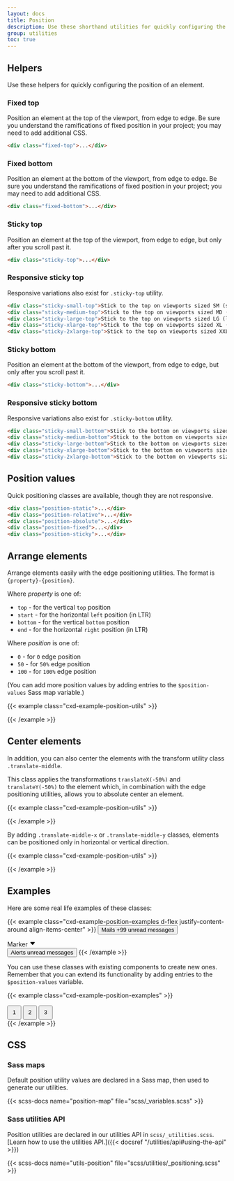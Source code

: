 ```yaml
---
layout: docs
title: Position
description: Use these shorthand utilities for quickly configuring the position of an element.
group: utilities
toc: true
---
```


## Helpers

Use these helpers for quickly configuring the position of an element.

### Fixed top

Position an element at the top of the viewport, from edge to edge. Be sure you understand the ramifications of fixed position in your project; you may need to add additional CSS.

```html
<div class="fixed-top">...</div>
```

### Fixed bottom

Position an element at the bottom of the viewport, from edge to edge. Be sure you understand the ramifications of fixed position in your project; you may need to add additional CSS.

```html
<div class="fixed-bottom">...</div>
```

### Sticky top

Position an element at the top of the viewport, from edge to edge, but only after you scroll past it.

```html
<div class="sticky-top">...</div>
```

### Responsive sticky top

Responsive variations also exist for `.sticky-top` utility.

```html
<div class="sticky-small-top">Stick to the top on viewports sized SM (small) or wider</div>
<div class="sticky-medium-top">Stick to the top on viewports sized MD (medium) or wider</div>
<div class="sticky-large-top">Stick to the top on viewports sized LG (large) or wider</div>
<div class="sticky-xlarge-top">Stick to the top on viewports sized XL (extra-large) or wider</div>
<div class="sticky-2xlarge-top">Stick to the top on viewports sized XXL (extra-extra-large) or wider</div>
```

### Sticky bottom

Position an element at the bottom of the viewport, from edge to edge, but only after you scroll past it.

```html
<div class="sticky-bottom">...</div>
```

### Responsive sticky bottom

Responsive variations also exist for `.sticky-bottom` utility.

```html
<div class="sticky-small-bottom">Stick to the bottom on viewports sized SM (small) or wider</div>
<div class="sticky-medium-bottom">Stick to the bottom on viewports sized MD (medium) or wider</div>
<div class="sticky-large-bottom">Stick to the bottom on viewports sized LG (large) or wider</div>
<div class="sticky-xlarge-bottom">Stick to the bottom on viewports sized XL (extra-large) or wider</div>
<div class="sticky-2xlarge-bottom">Stick to the bottom on viewports sized XXL (extra-extra-large) or wider</div>
```

## Position values

Quick positioning classes are available, though they are not responsive.

```html
<div class="position-static">...</div>
<div class="position-relative">...</div>
<div class="position-absolute">...</div>
<div class="position-fixed">...</div>
<div class="position-sticky">...</div>
```

## Arrange elements

Arrange elements easily with the edge positioning utilities. The format is `{property}-{position}`.

Where *property* is one of:

- `top` - for the vertical `top` position
- `start` - for the horizontal `left` position (in LTR)
- `bottom` - for the vertical `bottom` position
- `end` - for the horizontal `right` position (in LTR)

Where *position* is one of:

- `0` - for `0` edge position
- `50` - for `50%` edge position
- `100` - for `100%` edge position

(You can add more position values by adding entries to the `$position-values` Sass map variable.)

{{< example class="cxd-example-position-utils" >}}
<div class="position-relative">
  <div class="position-absolute top-0 start-0"></div>
  <div class="position-absolute top-0 end-0"></div>
  <div class="position-absolute top-50 start-50"></div>
  <div class="position-absolute bottom-50 end-50"></div>
  <div class="position-absolute bottom-0 start-0"></div>
  <div class="position-absolute bottom-0 end-0"></div>
</div>
{{< /example >}}

## Center elements

In addition, you can also center the elements with the transform utility class `.translate-middle`.

This class applies the transformations `translateX(-50%)` and `translateY(-50%)` to the element which, in combination with the edge positioning utilities, allows you to absolute center an element.

{{< example class="cxd-example-position-utils" >}}
<div class="position-relative">
  <div class="position-absolute top-0 start-0 translate-middle"></div>
  <div class="position-absolute top-0 start-50 translate-middle"></div>
  <div class="position-absolute top-0 start-100 translate-middle"></div>
  <div class="position-absolute top-50 start-0 translate-middle"></div>
  <div class="position-absolute top-50 start-50 translate-middle"></div>
  <div class="position-absolute top-50 start-100 translate-middle"></div>
  <div class="position-absolute top-xsmall00 start-0 translate-middle"></div>
  <div class="position-absolute top-xsmall00 start-50 translate-middle"></div>
  <div class="position-absolute top-xsmall00 start-100 translate-middle"></div>
</div>
{{< /example >}}

By adding `.translate-middle-x` or `.translate-middle-y` classes, elements can be positioned only in horizontal or vertical direction.

{{< example class="cxd-example-position-utils" >}}
<div class="position-relative">
  <div class="position-absolute top-0 start-0"></div>
  <div class="position-absolute top-0 start-50 translate-middle-x"></div>
  <div class="position-absolute top-0 end-0"></div>
  <div class="position-absolute top-50 start-0 translate-middle-y"></div>
  <div class="position-absolute top-50 start-50 translate-middle"></div>
  <div class="position-absolute top-50 end-0 translate-middle-y"></div>
  <div class="position-absolute bottom-0 start-0"></div>
  <div class="position-absolute bottom-0 start-50 translate-middle-x"></div>
  <div class="position-absolute bottom-0 end-0"></div>
</div>
{{< /example >}}

## Examples

Here are some real life examples of these classes:

{{< example class="cxd-example-position-examples d-flex justify-content-around align-items-center" >}}
<button type="button" class="button primary position-relative">
  Mails <span class="position-absolute top-0 start-100 translate-middle badge rounded-pill text-bg-secondary">+99 <span class="visually-hidden">unread messages</span></span>
</button>

<div class="position-relative py-small px-large text-bg-secondary border border-secondary rounded-pill">
  Marker <svg width="1em" height="1em" viewBox="0 0 16 16" class="position-absolute top-xsmall00 start-50 translate-middle mt-xsmall" fill="var(--cx-secondary)" xmlns="http://www.w3.org/2000/svg"><path d="M7.247 11.14L2.451 5.658C1.885 5.013 2.345 4 3.204 4h9.592a1 1 0 0 1 .753 1.659l-4.796 5.48a1 1 0 0 1-1.506 0z"/></svg>
</div>

<button type="button" class="button primary position-relative">
  Alerts <span class="position-absolute top-0 start-100 translate-middle badge border border-light rounded-circle bg-danger p-small"><span class="visually-hidden">unread messages</span></span>
</button>
{{< /example >}}

You can use these classes with existing components to create new ones. Remember that you can extend its functionality by adding entries to the `$position-values` variable.

{{< example class="cxd-example-position-examples" >}}
<div class="position-relative m-large">
  <div class="progress" role="progressbar" aria-label="Progress" aria-valuenow="50" aria-valuemin="0" aria-valuemax="100" style="height: 1px;">
    <div class="progress-bar" style="width: 50%"></div>
  </div>
  <button type="button" class="position-absolute top-0 start-0 translate-middle button small primary rounded-pill" style="width: 2rem; height:2rem;">1</button>
  <button type="button" class="position-absolute top-0 start-50 translate-middle button small primary rounded-pill" style="width: 2rem; height:2rem;">2</button>
  <button type="button" class="position-absolute top-0 start-100 translate-middle button small secondary rounded-pill" style="width: 2rem; height:2rem;">3</button>
</div>
{{< /example >}}

## CSS

### Sass maps

Default position utility values are declared in a Sass map, then used to generate our utilities.

{{< scss-docs name="position-map" file="scss/_variables.scss" >}}

### Sass utilities API

Position utilities are declared in our utilities API in `scss/_utilities.scss`. [Learn how to use the utilities API.]({{< docsref "/utilities/api#using-the-api" >}})

{{< scss-docs name="utils-position" file="scss/utilities/_positioning.scss" >}}
